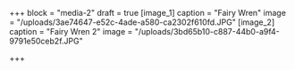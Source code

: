 +++
block = "media-2"
draft = true
[image_1]
caption = "Fairy Wren"
image = "/uploads/3ae74647-e52c-4ade-a580-ca2302f610fd.JPG"
[image_2]
caption = "Fairy Wren 2"
image = "/uploads/3bd65b10-c887-44b0-a9f4-9791e50ceb2f.JPG"

+++
